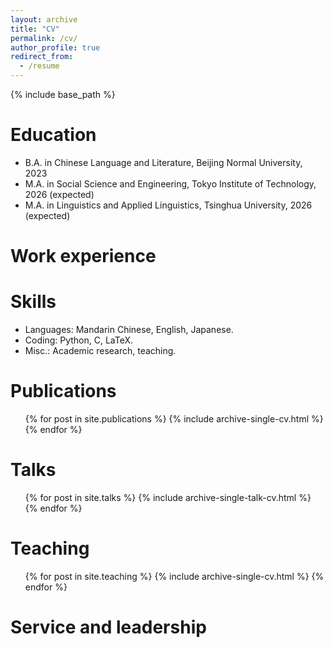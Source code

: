 ```yaml
---
layout: archive
title: "CV"
permalink: /cv/
author_profile: true
redirect_from:
  - /resume
---
```


{% include base_path %}

Education
======
* B.A. in Chinese Language and Literature, Beijing Normal University, 2023
* M.A. in Social Science and Engineering, Tokyo Institute of Technology, 2026 (expected)
* M.A. in Linguistics and Applied Linguistics, Tsinghua University, 2026 (expected)

Work experience
======

  
Skills
======
* Languages: Mandarin Chinese, English, Japanese.
* Coding: Python, C, LaTeX.
* Misc.: Academic research, teaching.

Publications
======
  <ul>{% for post in site.publications %}
    {% include archive-single-cv.html %}
  {% endfor %}</ul>
  
Talks
======
  <ul>{% for post in site.talks %}
    {% include archive-single-talk-cv.html %}
  {% endfor %}</ul>
  
Teaching
======
  <ul>{% for post in site.teaching %}
    {% include archive-single-cv.html %}
  {% endfor %}</ul>
  
Service and leadership
======
